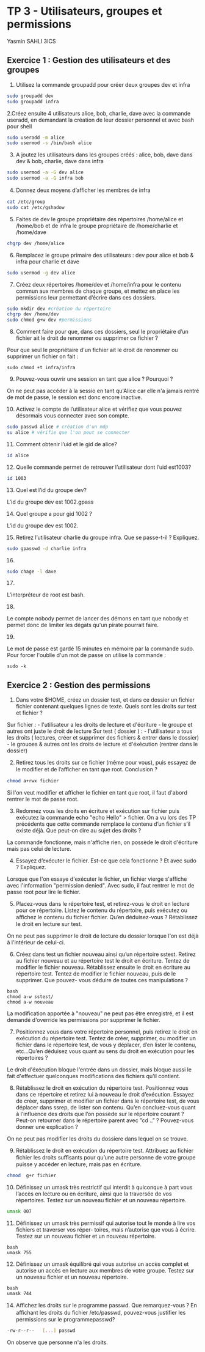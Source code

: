 # TP 3 - Utilisateurs, groupes et permissions
Yasmin SAHLI 3ICS

## Exercice 1 : Gestion des utilisateurs et des groupes

1. Utilisez la commande groupadd pour créer deux groupes dev et infra
```bash
sudo groupadd dev
sudo groupadd infra
```
2.Créez ensuite 4 utilisateurs alice, bob, charlie, dave avec la commande useradd, en demandant la création de leur dossier personnel et avec bash pour shell
```bash
sudo useradd -m alice
sudo usermod -s /bin/bash alice
```

3. A joutez les utilisateurs dans les groupes créés : alice, bob, dave dans dev & bob, charlie, dave dans infra
```bash
sudo usermod -a -G dev alice
sudo usermod -a -G infra bob
```
4. Donnez deux moyens d’aﬀicher les membres de infra
```bash
cat /etc/group
sudo cat /etc/gshadow
```

5. Faites de dev le groupe propriétaire des répertoires /home/alice et /home/bob et de infra le groupe propriétaire de /home/charlie et /home/dave
```bash
chgrp dev /home/alice 
``` 

6. Remplacez le groupe primaire des utilisateurs : dev pour alice et bob & infra pour charlie et dave
```bash
sudo usermod -g dev alice
```

7. Créez deux répertoires /home/dev et /home/infra pour le contenu commun aux membres de chaque groupe, et mettez en place les permissions leur permettant d’écrire dans ces dossiers.
```bash
sudo mkdir dev #création du répertoire
chgrp dev /home/dev 
sudo chmod g+w dev #permissions
```

8.  Comment faire pour que, dans ces dossiers, seul le propriétaire d’un fichier ait le droit de renommer ou supprimer ce fichier ?

Pour que seul le propriétaire d'un fichier ait le droit de renommer ou supprimer un fichier on fait : 
``` 
sudo chmod +t infra/infra
```
9. Pouvez-vous ouvrir une session en tant que alice ? Pourquoi ?

On ne peut pas accéder à la sessio en tant qu'Alice car elle n'a jamais rentré de mot de passe, le session est donc encore inactive.

10. Activez le compte de l’utilisateur alice et vérifiez que vous pouvez désormais vous connecter avec son compte.
```bash
sudo passwd alice # création d'un mdp
su alice # vérifie que l'on peut se connecter
```

11. Comment obtenir l’uid et le gid de alice?

```bash
id alice 
```
12. Quelle commande permet de retrouver l’utilisateur dont l’uid est1003?
```bash
id 1003
```

13. Quel est l’id du groupe dev?

L'id du groupe dev est 1002.gpass

14. Quel groupe a pour gid 1002 ?

L'id du groupe dev est 1002.

15. Retirez l’utilisateur charlie du groupe infra. Que se passe-t-il ? Expliquez.
```bash
sudo gpasswd -d charlie infra
```
16. 
```bash
sudo chage -l dave
```
17. 
L'interpréteur de root est bash.

18. 
Le compte nobody permet de lancer des démons en tant que nobody et permet donc de limiter les dégats qu'un pirate pourrait faire. 

19. 
Le mot de passe est gardé 15 minutes en mémoire par la commande sudo. 
Pour forcer l'oublie d'un mot de passe on utilise la commande : 
```
sudo -k
```

## Exercice 2 : Gestion des permissions

1. Dans votre $HOME, créez un dossier test, et dans ce dossier un fichier fichier contenant quelques lignes de texte. Quels sont les droits sur test et fichier ?

Sur fichier : 
    - l'utilisateur a les droits de lecture et d'écriture
    - le groupe et autres ont juste le droit de lecture
Sur test ( dossier ) : 
    -  l'utilisateur a tous les droits ( lectures, créer et supprimer des fichiers & entrer dans le dossier)
    - le grouoes & autres ont les droits de lecture et d'éxécution (rentrer dans le dossier)


2. Retirez tous les droits sur ce fichier (même pour vous), puis essayez de le modifier et de l’aﬀicher en tant que root. Conclusion ?

```bash
chmod a+rwx fichier 
```
Si l'on veut modifier et afficher le fichier en tant que root, il faut d'abord rentrer le mot de passe root.

3. Redonnez vous les droits en écriture et exécution sur fichier puis exécutez la commande echo "echo Hello" > fichier. 
On a vu lors des TP précédents que cette commande remplace le contenu d’un fichier s’il existe déjà. Que peut-on dire au sujet des droits ?

La commande fonctionne, mais n'affiche rien, on possède le droit d'écriture mais pas celui de lecture.

4. Essayez d’exécuter le fichier. Est-ce que cela fonctionne ? Et avec sudo ? Expliquez.

Lorsque que l'on essaye d'exécuter le fichier, un fichier vierge s'affiche avec l'information "permission denied".
Avec sudo, il faut rentrer le mot de passe root pour lire le fichier.

5. Placez-vous dans le répertoire test, et retirez-vous le droit en lecture pour ce répertoire. Listez le contenu du répertoire, puis exécutez ou aﬀichez le contenu du fichier fichier. Qu’en déduisez-vous ? Rétablissez le droit en lecture sur test.

On ne peut pas supprimer le droit de lecture du dossier lorsque l'on est déjà à l'intérieur de celui-ci.

6. Créez dans test un fichier nouveau ainsi qu’un répertoire sstest. Retirez au fichier nouveau et au répertoire test le droit en écriture. Tentez de modifier le fichier nouveau. Rétablissez ensuite le droit en écriture au répertoire test. Tentez de modifier le fichier nouveau, puis de le supprimer. Que pouvez- vous déduire de toutes ces manipulations ?
```
bash
chmod a-w sstest/
chmod a-w nouveau
```
La modification apportée à "nouveau" ne peut pas être enregistré, et il est demandé d'override les permissions por supprimer le fichier.

7. Positionnez vous dans votre répertoire personnel, puis retirez le droit en exécution du répertoire test. Tentez de créer, supprimer, ou modifier un fichier dans le répertoire test, de vous y déplacer, d’en lister le contenu, etc...Qu’en déduisez vous quant au sens du droit en exécution pour les répertoires ?

Le droit d'éxécution bloque l'entrée dans un dossier, mais bloque aussi le fait d'effectuer quelconques modifications des fichiers qu'il contient.

8. Rétablissez le droit en exécution du répertoire test. Positionnez vous dans ce répertoire et retirez lui à nouveau le droit d’exécution. Essayez de créer, supprimer et modifier un fichier dans le répertoire test, de vous déplacer dans ssrep, de lister son contenu. Qu’en concluez-vous quant à l’influence des droits que l’on possède sur le répertoire courant ? Peut-on retourner dans le répertoire parent avec ”cd ..” ? Pouvez-vous donner une explication ?

On ne peut pas modifier les droits du dossiere dans lequel on se trouve.

9. Rétablissez le droit en exécution du répertoire test. Attribuez au fichier fichier les droits suﬀisants pour qu’une autre personne de votre groupe puisse y accéder en lecture, mais pas en écriture.
```bash
chmod  g+r fichier
```
10. Définissez un umask très restrictif qui interdit à quiconque à part vous l’accès en lecture ou en écriture, ainsi que la traversée de vos répertoires. Testez sur un nouveau fichier et un nouveau répertoire.
```bash
umask 007
```
11. Définissez un umask très permissif qui autorise tout le monde à lire vos fichiers et traverser vos réper- toires, mais n’autorise que vous à écrire. Testez sur un nouveau fichier et un nouveau répertoire.
```
bash
umask 755
```

12. Définissez un umask équilibré qui vous autorise un accès complet et autorise un accès en lecture aux membres de votre groupe. Testez sur un nouveau fichier et un nouveau répertoire.
```
bash
umask 744
```

14. Aﬀichez les droits sur le programme passwd. Que remarquez-vous ? En aﬀichant les droits du fichier /etc/passwd, pouvez-vous justifier les permissions sur le programmepasswd?

```bash
-rw-r--r--   [...] passwd
```
On observe que personne n'a les droits.
